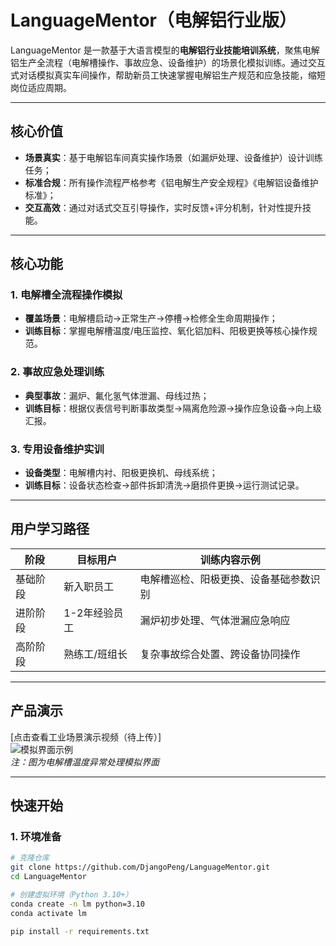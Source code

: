 # LanguageMentor（电解铝行业版）

LanguageMentor 是一款基于大语言模型的**电解铝行业技能培训系统**，聚焦电解铝生产全流程（电解槽操作、事故应急、设备维护）的场景化模拟训练。通过交互式对话模拟真实车间操作，帮助新员工快速掌握电解铝生产规范和应急技能，缩短岗位适应周期。

---

## 核心价值
- **场景真实**：基于电解铝车间真实操作场景（如漏炉处理、设备维护）设计训练任务；
- **标准合规**：所有操作流程严格参考《铝电解生产安全规程》《电解铝设备维护标准》；
- **交互高效**：通过对话式交互引导操作，实时反馈+评分机制，针对性提升技能。

---

## 核心功能
### 1. 电解槽全流程操作模拟
- **覆盖场景**：电解槽启动→正常生产→停槽→检修全生命周期操作；
- **训练目标**：掌握电解槽温度/电压监控、氧化铝加料、阳极更换等核心操作规范。

### 2. 事故应急处理训练
- **典型事故**：漏炉、氟化氢气体泄漏、母线过热；
- **训练目标**：根据仪表信号判断事故类型→隔离危险源→操作应急设备→向上级汇报。

### 3. 专用设备维护实训
- **设备类型**：电解槽内衬、阳极更换机、母线系统；
- **训练目标**：设备状态检查→部件拆卸清洗→磨损件更换→运行测试记录。

---

## 用户学习路径
| 阶段       | 目标用户       | 训练内容示例                          |
|------------|----------------|---------------------------------------|
| 基础阶段   | 新入职员工     | 电解槽巡检、阳极更换、设备基础参数识别 |
| 进阶阶段   | 1-2年经验员工  | 漏炉初步处理、气体泄漏应急响应        |
| 高阶阶段   | 熟练工/班组长  | 复杂事故综合处置、跨设备协同操作      |

---

## 产品演示
[点击查看工业场景演示视频（待上传）]  
![模拟界面示例](images/electrolysis_demo.png)  
*注：图为电解槽温度异常处理模拟界面*

---

## 快速开始
### 1. 环境准备
```bash
# 克隆仓库
git clone https://github.com/DjangoPeng/LanguageMentor.git
cd LanguageMentor

# 创建虚拟环境（Python 3.10+）
conda create -n lm python=3.10
conda activate lm

pip install -r requirements.txt